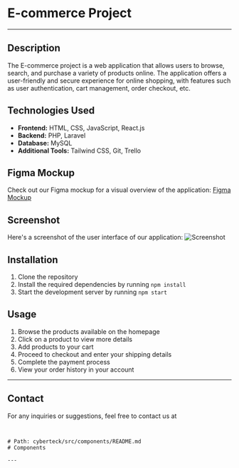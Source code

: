 # E-commerce Project

---

## Description
The E-commerce project is a web application that allows users to browse, search, and purchase a variety of products online. The application offers a user-friendly and secure experience for online shopping, with features such as user authentication, cart management, order checkout, etc.

## Technologies Used
- **Frontend:** HTML, CSS, JavaScript, React.js
- **Backend:** PHP, Laravel
- **Database:** MySQL
- **Additional Tools:** Tailwind CSS, Git, Trello

## Figma Mockup
Check out our Figma mockup for a visual overview of the application:
[Figma Mockup](https://www.figma.com/file/odq97SmK123sYaOqZFYnM5/project-CyberTeck?type=design&node-id=1%3A2&mode=design&t=vCMqfHCaHnNClpnj-1)

## Screenshot
Here's a screenshot of the user interface of our application:
![Screenshot]()

## Installation
1. Clone the repository
2. Install the required dependencies by running `npm install`
3. Start the development server by running `npm start`

## Usage
1. Browse the products available on the homepage
2. Click on a product to view more details
3. Add products to your cart
4. Proceed to checkout and enter your shipping details
5. Complete the payment process
6. View your order history in your account

---

## Contact
For any inquiries or suggestions, feel free to contact us at [
](mailto:daali.22.ss@gamil.com)

```


# Path: cyberteck/src/components/README.md
# Components

---


